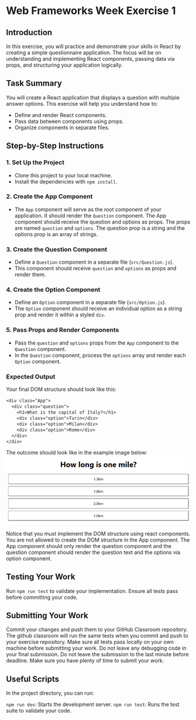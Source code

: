 # Web Frameworks Week Exercise 1

## Introduction

In this exercise, you will practice and demonstrate your skills in React by creating a simple questionnaire application. The focus will be on understanding and implementing React components, passing data via props, and structuring your application logically.

## Task Summary

You will create a React application that displays a question with multiple answer options. This exercise will help you understand how to:

- Define and render React components.
- Pass data between components using props.
- Organize components in separate files.

## Step-by-Step Instructions

### 1. Set Up the Project

- Clone this project to your local machine.
- Install the dependencies with `npm install`.

### 2. Create the App Component

- The `App` component will serve as the root component of your application. It should render the `Question` component. The App component should receive the question and options as props. The props are named `question` and `options`. The question prop is a string and the options prop is an array of strings.

### 3. Create the Question Component

- Define a `Question` component in a separate file (`src/Question.js`).
- This component should receive `question` and `options` as props and render them.

### 4. Create the Option Component

- Define an `Option` component in a separate file (`src/Option.js`).
- The `Option` component should receive an individual option as a string prop and render it within a styled `div`.

### 5. Pass Props and Render Components

- Pass the `question` and `options` props from the `App` component to the `Question` component.
- In the `Question` component, process the `options` array and render each `Option` component.

### Expected Output

Your final DOM structure should look like this:

```
<div class="App">
  <div class="question">
    <h1>What is the capital of Italy?</h1>
    <div class="option">Turin</div>
    <div class="option">Milan</div>
    <div class="option">Rome</div>
  </div>
</div>
```

The outcome should look like in the example image below:
![Image of the application when completed](Example.png)

Notice that you must implement the DOM structure using react components. You are not allowed to
create the DOM structure in the App component. The App component should only render the question component
and the question component should render the question text and the options via option component.

## Testing Your Work

Run `npm run test` to validate your implementation.
Ensure all tests pass before committing your code.

## Submitting Your Work

Commit your changes and push them to your GitHub Classroom repository. The github classroom will run the same tests when you commit and push to your exercise repository. Make sure all tests pass locally on your own machine before submitting your work. Do not leave any debugging code in your final submission. Do not leave the submission to the last minute before deadline. Make sure you have plenty of time to submit your work.

## Useful Scripts

In the project directory, you can run:

`npm run dev`: Starts the development server.
`npm run test`: Runs the test suite to validate your code.
